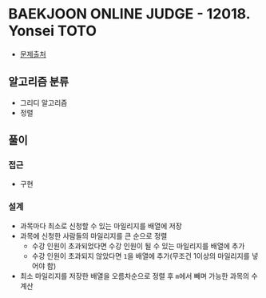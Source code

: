 # BAEKJOON ONLINE JUDGE - 12018. Yonsei TOTO

- [문제출처](https://www.acmicpc.net/problem/12018 '12018. Yonsei TOTO')

## 알고리즘 분류

- 그리디 알고리즘
- 정렬

## 풀이

### 접근

- 구현

### 설계

- 과목마다 최소로 신청할 수 있는 마일리지를 배열에 저장
- 과목에 신청한 사람들의 마일리지를 큰 순으로 정렬
  - 수강 인원이 초과되었다면 수강 인원이 될 수 있는 마일리지를 배열에 추가
  - 수강 인원이 초과되지 않았다면 `1`을 배열에 추가(무조건 1이상의 마일리지를 넣어야 함)
- 최소 마일리지를 저장한 배열을 오름차순으로 정렬 후 `m`에서 빼며 가능한 과목의 수 계산

